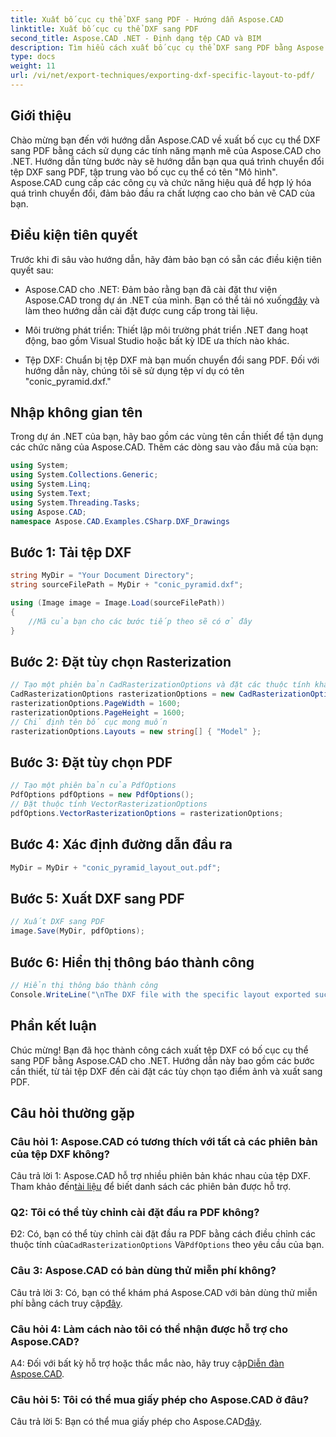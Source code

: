 ```yaml
---
title: Xuất bố cục cụ thể DXF sang PDF - Hướng dẫn Aspose.CAD
linktitle: Xuất bố cục cụ thể DXF sang PDF
second_title: Aspose.CAD .NET - Định dạng tệp CAD và BIM
description: Tìm hiểu cách xuất bố cục cụ thể DXF sang PDF bằng Aspose.CAD cho .NET. Hãy làm theo hướng dẫn từng bước của chúng tôi để có chuyển đổi hiệu quả và chất lượng cao.
type: docs
weight: 11
url: /vi/net/export-techniques/exporting-dxf-specific-layout-to-pdf/
---
```

## Giới thiệu

Chào mừng bạn đến với hướng dẫn Aspose.CAD về xuất bố cục cụ thể DXF sang PDF bằng cách sử dụng các tính năng mạnh mẽ của Aspose.CAD cho .NET. Hướng dẫn từng bước này sẽ hướng dẫn bạn qua quá trình chuyển đổi tệp DXF sang PDF, tập trung vào bố cục cụ thể có tên "Mô hình". Aspose.CAD cung cấp các công cụ và chức năng hiệu quả để hợp lý hóa quá trình chuyển đổi, đảm bảo đầu ra chất lượng cao cho bản vẽ CAD của bạn.

## Điều kiện tiên quyết

Trước khi đi sâu vào hướng dẫn, hãy đảm bảo bạn có sẵn các điều kiện tiên quyết sau:

- Aspose.CAD cho .NET: Đảm bảo rằng bạn đã cài đặt thư viện Aspose.CAD trong dự án .NET của mình. Bạn có thể tải nó xuống[đây](https://releases.aspose.com/cad/net/) và làm theo hướng dẫn cài đặt được cung cấp trong tài liệu.

- Môi trường phát triển: Thiết lập môi trường phát triển .NET đang hoạt động, bao gồm Visual Studio hoặc bất kỳ IDE ưa thích nào khác.

- Tệp DXF: Chuẩn bị tệp DXF mà bạn muốn chuyển đổi sang PDF. Đối với hướng dẫn này, chúng tôi sẽ sử dụng tệp ví dụ có tên "conic_pyramid.dxf."

## Nhập không gian tên

Trong dự án .NET của bạn, hãy bao gồm các vùng tên cần thiết để tận dụng các chức năng của Aspose.CAD. Thêm các dòng sau vào đầu mã của bạn:

```csharp
using System;
using System.Collections.Generic;
using System.Linq;
using System.Text;
using System.Threading.Tasks;
using Aspose.CAD;
namespace Aspose.CAD.Examples.CSharp.DXF_Drawings

```

## Bước 1: Tải tệp DXF

```csharp
string MyDir = "Your Document Directory";
string sourceFilePath = MyDir + "conic_pyramid.dxf";

using (Image image = Image.Load(sourceFilePath))
{
    //Mã của bạn cho các bước tiếp theo sẽ có ở đây
}
```

## Bước 2: Đặt tùy chọn Rasterization

```csharp
// Tạo một phiên bản CadRasterizationOptions và đặt các thuộc tính khác nhau của nó
CadRasterizationOptions rasterizationOptions = new CadRasterizationOptions();
rasterizationOptions.PageWidth = 1600;
rasterizationOptions.PageHeight = 1600;
// Chỉ định tên bố cục mong muốn
rasterizationOptions.Layouts = new string[] { "Model" };
```

## Bước 3: Đặt tùy chọn PDF

```csharp
// Tạo một phiên bản của PdfOptions
PdfOptions pdfOptions = new PdfOptions();
// Đặt thuộc tính VectorRasterizationOptions
pdfOptions.VectorRasterizationOptions = rasterizationOptions;
```

## Bước 4: Xác định đường dẫn đầu ra

```csharp
MyDir = MyDir + "conic_pyramid_layout_out.pdf";
```

## Bước 5: Xuất DXF sang PDF

```csharp
// Xuất DXF sang PDF
image.Save(MyDir, pdfOptions);
```

## Bước 6: Hiển thị thông báo thành công

```csharp
// Hiển thị thông báo thành công
Console.WriteLine("\nThe DXF file with the specific layout exported successfully to PDF.\nFile saved at " + MyDir);
```

## Phần kết luận

Chúc mừng! Bạn đã học thành công cách xuất tệp DXF có bố cục cụ thể sang PDF bằng Aspose.CAD cho .NET. Hướng dẫn này bao gồm các bước cần thiết, từ tải tệp DXF đến cài đặt các tùy chọn tạo điểm ảnh và xuất sang PDF.

## Câu hỏi thường gặp

### Câu hỏi 1: Aspose.CAD có tương thích với tất cả các phiên bản của tệp DXF không?

 Câu trả lời 1: Aspose.CAD hỗ trợ nhiều phiên bản khác nhau của tệp DXF. Tham khảo đến[tài liệu](https://reference.aspose.com/cad/net/) để biết danh sách các phiên bản được hỗ trợ.

### Q2: Tôi có thể tùy chỉnh cài đặt đầu ra PDF không?

Đ2: Có, bạn có thể tùy chỉnh cài đặt đầu ra PDF bằng cách điều chỉnh các thuộc tính của`CadRasterizationOptions` Và`PdfOptions` theo yêu cầu của bạn.

### Câu 3: Aspose.CAD có bản dùng thử miễn phí không?

 Câu trả lời 3: Có, bạn có thể khám phá Aspose.CAD với bản dùng thử miễn phí bằng cách truy cập[đây](https://releases.aspose.com/).

### Câu hỏi 4: Làm cách nào tôi có thể nhận được hỗ trợ cho Aspose.CAD?

 A4: Đối với bất kỳ hỗ trợ hoặc thắc mắc nào, hãy truy cập[Diễn đàn Aspose.CAD](https://forum.aspose.com/c/cad/19).

### Câu hỏi 5: Tôi có thể mua giấy phép cho Aspose.CAD ở đâu?

 Câu trả lời 5: Bạn có thể mua giấy phép cho Aspose.CAD[đây](https://purchase.aspose.com/buy).